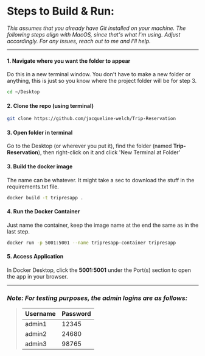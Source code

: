 # Steps to Build & Run:
_This assumes that you already have Git installed on your machine. The following steps align with MacOS, since that's what I'm using. Adjust accordingly. For any issues, reach out to me and I'll help._

---
#### 1. Navigate where you want the folder to appear
Do this in a new terminal window. You don't have to make a new folder or anything, this is just so you know where the project folder will be for step 3.
```bash
cd ~/Desktop
```

#### 2. Clone the repo (using terminal)
```bash
git clone https://github.com/jacqueline-welch/Trip-Reservation
```

#### 3. Open folder in terminal
Go to the Desktop (or wherever you put it), find the folder (named **Trip-Reservation**), then right-click on it and click 'New Terminal at Folder'

#### 3. Build the docker image
The name can be whatever. It might take a sec to download the stuff in the requirements.txt file.
```bash
docker build -t tripresapp .
```

#### 4. Run the Docker Container
Just name the container, keep the image name at the end the same as in the last step.
```bash
docker run -p 5001:5001 --name tripresapp-container tripresapp
```

#### 5. Access Application
In Docker Desktop, click the **5001:5001** under the Port(s) section to open the app in your browser.

---
### _Note: For testing purposes, the admin logins are as follows:_
> | Username | Password |
> | -------- | -------- |
> | admin1 | 12345 |
> | admin2 | 24680 |
> | admin3 | 98765 |
